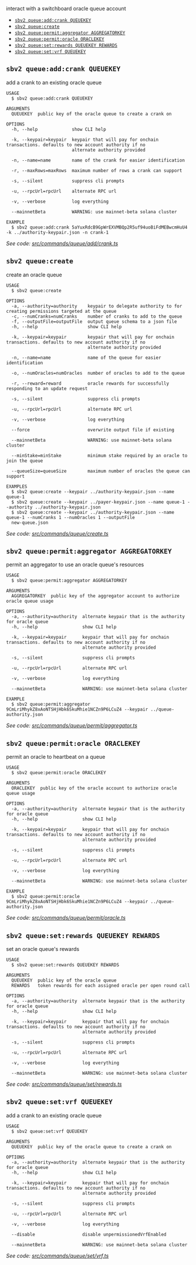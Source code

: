 interact with a switchboard oracle queue account

- [`sbv2 queue:add:crank QUEUEKEY`](#sbv2-queueaddcrank-queuekey)
- [`sbv2 queue:create`](#sbv2-queuecreate)
- [`sbv2 queue:permit:aggregator AGGREGATORKEY`](#sbv2-queuepermitaggregator-aggregatorkey)
- [`sbv2 queue:permit:oracle ORACLEKEY`](#sbv2-queuepermitoracle-oraclekey)
- [`sbv2 queue:set:rewards QUEUEKEY REWARDS`](#sbv2-queuesetrewards-queuekey-rewards)
- [`sbv2 queue:set:vrf QUEUEKEY`](#sbv2-queuesetvrf-queuekey)

## `sbv2 queue:add:crank QUEUEKEY`

add a crank to an existing oracle queue

```
USAGE
  $ sbv2 queue:add:crank QUEUEKEY

ARGUMENTS
  QUEUEKEY  public key of the oracle queue to create a crank on

OPTIONS
  -h, --help             show CLI help

  -k, --keypair=keypair  keypair that will pay for onchain transactions. defaults to new account authority if no
                         alternate authority provided

  -n, --name=name        name of the crank for easier identification

  -r, --maxRows=maxRows  maximum number of rows a crank can support

  -s, --silent           suppress cli prompts

  -u, --rpcUrl=rpcUrl    alternate RPC url

  -v, --verbose          log everything

  --mainnetBeta          WARNING: use mainnet-beta solana cluster

EXAMPLE
  $ sbv2 queue:add:crank 5aYuxRdcB9GpWrEXVMBQp2R5uf94uoBiFdMEBwcmHuU4 -k ../authority-keypair.json -n crank-1
```

_See code: [src/commands/queue/add/crank.ts](https://github.com/switchboard-xyz/switchboard-v2/tree/main/cli/src/commands/queue/add/crank.ts)_

## `sbv2 queue:create`

create an oracle queue

```
USAGE
  $ sbv2 queue:create

OPTIONS
  -a, --authority=authority    keypair to delegate authority to for creating permissions targeted at the queue
  -c, --numCranks=numCranks    number of cranks to add to the queue
  -f, --outputFile=outputFile  output queue schema to a json file
  -h, --help                   show CLI help

  -k, --keypair=keypair        keypair that will pay for onchain transactions. defaults to new account authority if no
                               alternate authority provided

  -n, --name=name              name of the queue for easier identification

  -o, --numOracles=numOracles  number of oracles to add to the queue

  -r, --reward=reward          oracle rewards for successfully responding to an update request

  -s, --silent                 suppress cli prompts

  -u, --rpcUrl=rpcUrl          alternate RPC url

  -v, --verbose                log everything

  --force                      overwrite output file if existing

  --mainnetBeta                WARNING: use mainnet-beta solana cluster

  --minStake=minStake          minimum stake required by an oracle to join the queue

  --queueSize=queueSize        maximum number of oracles the queue can support

EXAMPLES
  $ sbv2 queue:create --keypair ../authority-keypair.json --name queue-1
  $ sbv2 queue:create --keypair ../payer-keypair.json --name queue-1 --authority ../authority-keypair.json
  $ sbv2 queue:create --keypair ../authority-keypair.json --name queue-1 --numCranks 1 --numOracles 1 --outputFile
  new-queue.json
```

_See code: [src/commands/queue/create.ts](https://github.com/switchboard-xyz/switchboard-v2/tree/main/cli/src/commands/queue/create.ts)_

## `sbv2 queue:permit:aggregator AGGREGATORKEY`

permit an aggregator to use an oracle queue's resources

```
USAGE
  $ sbv2 queue:permit:aggregator AGGREGATORKEY

ARGUMENTS
  AGGREGATORKEY  public key of the aggregator account to authorize oracle queue usage

OPTIONS
  -a, --authority=authority  alternate keypair that is the authority for oracle queue
  -h, --help                 show CLI help

  -k, --keypair=keypair      keypair that will pay for onchain transactions. defaults to new account authority if no
                             alternate authority provided

  -s, --silent               suppress cli prompts

  -u, --rpcUrl=rpcUrl        alternate RPC url

  -v, --verbose              log everything

  --mainnetBeta              WARNING: use mainnet-beta solana cluster

EXAMPLE
  $ sbv2 queue:permit:aggregator 9CmLriMhykZ8xAoNTSHjHbk6SkuMhie1NCZn9P6LCuZ4 --keypair ../queue-authority.json
```

_See code: [src/commands/queue/permit/aggregator.ts](https://github.com/switchboard-xyz/switchboard-v2/tree/main/cli/src/commands/queue/permit/aggregator.ts)_

## `sbv2 queue:permit:oracle ORACLEKEY`

permit an oracle to heartbeat on a queue

```
USAGE
  $ sbv2 queue:permit:oracle ORACLEKEY

ARGUMENTS
  ORACLEKEY  public key of the oracle account to authorize oracle queue usage

OPTIONS
  -a, --authority=authority  alternate keypair that is the authority for oracle queue
  -h, --help                 show CLI help

  -k, --keypair=keypair      keypair that will pay for onchain transactions. defaults to new account authority if no
                             alternate authority provided

  -s, --silent               suppress cli prompts

  -u, --rpcUrl=rpcUrl        alternate RPC url

  -v, --verbose              log everything

  --mainnetBeta              WARNING: use mainnet-beta solana cluster

EXAMPLE
  $ sbv2 queue:permit:oracle 9CmLriMhykZ8xAoNTSHjHbk6SkuMhie1NCZn9P6LCuZ4 --keypair ../queue-authority.json
```

_See code: [src/commands/queue/permit/oracle.ts](https://github.com/switchboard-xyz/switchboard-v2/tree/main/cli/src/commands/queue/permit/oracle.ts)_

## `sbv2 queue:set:rewards QUEUEKEY REWARDS`

set an oracle queue's rewards

```
USAGE
  $ sbv2 queue:set:rewards QUEUEKEY REWARDS

ARGUMENTS
  QUEUEKEY  public key of the oracle queue
  REWARDS   token rewards for each assigned oracle per open round call

OPTIONS
  -a, --authority=authority  alternate keypair that is the authority for oracle queue
  -h, --help                 show CLI help

  -k, --keypair=keypair      keypair that will pay for onchain transactions. defaults to new account authority if no
                             alternate authority provided

  -s, --silent               suppress cli prompts

  -u, --rpcUrl=rpcUrl        alternate RPC url

  -v, --verbose              log everything

  --mainnetBeta              WARNING: use mainnet-beta solana cluster
```

_See code: [src/commands/queue/set/rewards.ts](https://github.com/switchboard-xyz/switchboard-v2/tree/main/cli/src/commands/queue/set/rewards.ts)_

## `sbv2 queue:set:vrf QUEUEKEY`

add a crank to an existing oracle queue

```
USAGE
  $ sbv2 queue:set:vrf QUEUEKEY

ARGUMENTS
  QUEUEKEY  public key of the oracle queue to create a crank on

OPTIONS
  -a, --authority=authority  alternate keypair that is the authority for oracle queue
  -h, --help                 show CLI help

  -k, --keypair=keypair      keypair that will pay for onchain transactions. defaults to new account authority if no
                             alternate authority provided

  -s, --silent               suppress cli prompts

  -u, --rpcUrl=rpcUrl        alternate RPC url

  -v, --verbose              log everything

  --disable                  disable unpermissionedVrfEnabled

  --mainnetBeta              WARNING: use mainnet-beta solana cluster
```

_See code: [src/commands/queue/set/vrf.ts](https://github.com/switchboard-xyz/switchboard-v2/tree/main/cli/src/commands/queue/set/vrf.ts)_
